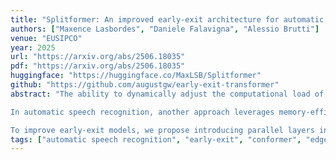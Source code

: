 ```yaml
---
title: "Splitformer: An improved early-exit architecture for automatic speech recognition on edge devices"
authors: ["Maxence Lasbordes", "Daniele Falavigna", "Alessio Brutti"]
venue: "EUSIPCO"
year: 2025
url: "https://arxiv.org/abs/2506.18035"
pdf: "https://arxiv.org/abs/2506.18035"
huggingface: "https://huggingface.co/MaxLSB/Splitformer"
github: "https://github.com/augustgw/early-exit-transformer"
abstract: "The ability to dynamically adjust the computational load of neural models during inference in a resource-aware manner is crucial for on-device processing scenarios, which are often characterized by limited and time-varying computational resources. Early-exit architectures offer an elegant and effective solution: they can process inputs using only a subset of their layers, exiting at intermediate branches while discarding the uppermost layers.

In automatic speech recognition, another approach leverages memory-efficient architectures that apply variable frame rate analysis through downsampling and upsampling operations in the middle layers. This reduces the overall number of operations and significantly improves performance on established benchmarks. A notable example is the Zipformer. However, such architectures lack the modularity needed to incorporate early-exit branches.

To improve early-exit models, we propose introducing parallel layers in the architecture that process downsampled versions of the inputs. This approach leads to significant gains in speech recognition performance on standard benchmarks, with only a small increase in the total number of parameters and no impact on inference time."
tags: ["automatic speech recognition", "early-exit", "conformer", "edge devices", "machine learning"]
---
```



